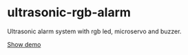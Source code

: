 # ultrasonic-rgb-alarm

Ultrasonic alarm system with rgb led, microservo and buzzer.

[Show demo](https://drive.google.com/open?id=1XYZTDTT49OglwdfU5Cz4VLcGsODiJR9D)
